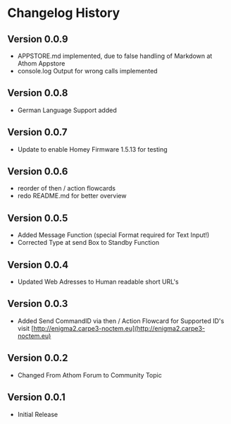 # Changelog History

## Version 0.0.9

- APPSTORE.md implemented, due to false handling of Markdown at Athom Appstore
- console.log Output for wrong calls implemented

## Version 0.0.8

- German Language Support added

## Version 0.0.7

- Update to enable Homey Firmware 1.5.13 for testing

## Version 0.0.6

- reorder of then / action flowcards
- redo README.md for better overview

## Version 0.0.5

- Added Message Function (special Format required for Text Input!)
- Corrected Type at send Box to Standby Function

## Version 0.0.4

- Updated Web Adresses to Human readable short URL's

## Version 0.0.3

- Added Send CommandID via then / Action Flowcard for Supported ID's visit [http://enigma2.carpe3-noctem.eu](http://enigma2.carpe3-noctem.eu)

## Version 0.0.2

- Changed From Athom Forum to Community Topic

## Version 0.0.1

- Initial Release